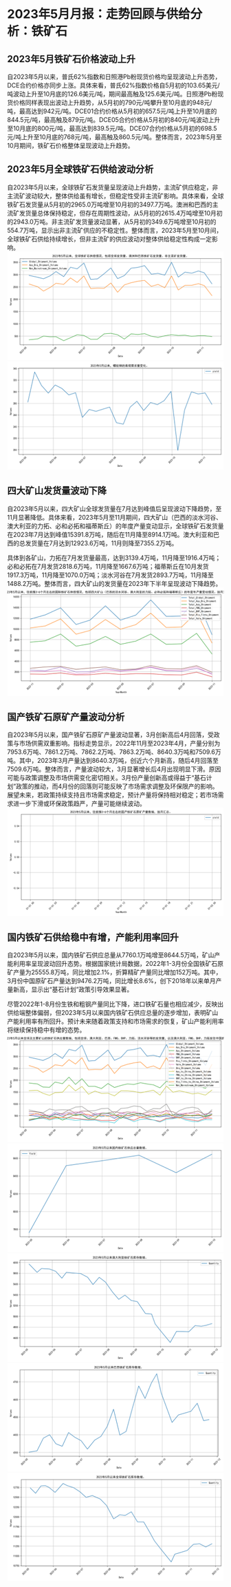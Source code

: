 # 2023年5月月报：走势回顾与供给分析：铁矿石
## **2023年5月铁矿石价格波动上升**

自2023年5月以来，普氏62%指数和日照港Pb粉现货价格均呈现波动上升态势，DCE合约价格亦同步上涨。具体来看，普氏62%指数价格自5月初的103.65美元/吨波动上升至10月底的126.6美元/吨，期间最高触及125.6美元/吨。日照港Pb粉现货价格同样表现出波动上升趋势，从5月初的790元/吨攀升至10月底的948元/吨，最高达到942元/吨。DCE01合约价格从5月初的657.5元/吨上升至10月底的844.5元/吨，最高触及879元/吨。DCE05合约价格从5月初的840元/吨波动上升至10月底的800元/吨，最高达到839.5元/吨。DCE07合约价格从5月初的698.5元/吨上升至10月底的768元/吨，最高触及860.5元/吨。整体而言，2023年5月至10月期间，铁矿石价格整体呈现波动上升趋势。

## **2023年5月全球铁矿石供给波动分析**

自2023年5月以来，全球铁矿石发货量呈现波动上升趋势，主流矿供应稳定，非主流矿波动较大，整体供给虽有增长，但稳定性受非主流矿影响。具体来看，全球铁矿石发货量从5月初的2965.0万吨增至10月初的3497.7万吨。澳洲和巴西的主流矿发货量总体保持稳定，但存在周期性波动，从5月初的2615.4万吨增至10月初的2943.0万吨。非主流矿发货量波动显著，从5月初的349.6万吨增至10月初的554.7万吨，显示出非主流矿供应的不稳定性。整体而言，2023年5月至10月间，全球铁矿石供给持续增长，但非主流矿的供应波动对整体供给稳定性构成一定影响。![2023年5月以来，全球铁矿石供给情况，包括全球发货量、澳洲和巴西铁矿石发货量、非主流矿发货量。](assets/2023年5月以来，全球铁矿石供给情况，包括全球发货量、澳洲和巴西铁矿石发货量、非主流矿发货量。.png)
![2023年5月以来，螺纹钢的表观需求量变化。](assets/2023年5月以来，螺纹钢的表观需求量变化。.png)
## **四大矿山发货量波动下降**
自2023年5月以来，四大矿山全球发货量在7月达到峰值后呈现波动下降趋势，至11月显著降低。具体来看，2023年5月至11月期间，四大矿山（巴西的淡水河谷、澳大利亚的力拓、必和必拓和福蒂斯丘）的年度产量变动显示，全球铁矿石发货量在2023年7月达到峰值15391.8万吨，随后在11月降至8914.1万吨。澳大利亚和巴西的总发货量在7月达到12923.6万吨，11月则降至7355.2万吨。

具体到各矿山，力拓在7月发货量最高，达到3139.4万吨，11月降至1916.4万吨；必和必拓在7月发货2818.6万吨，11月降至1667.6万吨；福蒂斯丘在10月发货1917.3万吨，11月降至1070.0万吨；淡水河谷在7月发货2893.7万吨，11月降至1488.2万吨。整体而言，四大矿山的发货量在2023年下半年呈现波动下降趋势。![2023年5月以来，往前推3-6个月左右的国际铁矿石供给情况，包括四大矿山（巴西的淡水河谷、澳大利亚的力拓、必和必拓和福蒂斯丘）的年度年产量变动情况。按月汇总数据。](assets/2023年5月以来，往前推3-6个月左右的国际铁矿石供给情况，包括四大矿山（巴西的淡水河谷、澳大利亚的力拓、必和必拓和福蒂斯丘）的年度年产量变动情况。按月汇总数据。.png)
## **国产铁矿石原矿产量波动分析**
自2023年5月以来，国产铁矿石原矿产量波动显著，3月创新高后4月回落，受政策与市场供需双重影响。指标走势显示，2022年11月至2023年4月，产量分别为7953.6万吨、7861.2万吨、7862.2万吨、7863.2万吨、8640.3万吨和7509.6万吨。其中，2023年3月产量达到8640.3万吨，创近六个月新高，随后4月回落至7509.6万吨。整体而言，产量波动较大，3月显著增长后4月出现明显下滑。原因可能与政策调整及市场供需变化密切相关。3月份产量创新高或得益于“基石计划”政策的推动，而4月份的回落则可能反映了市场需求调整及环保限产的影响。展望未来，若政策持续支持且市场需求稳定，预计产量将保持相对稳定；若市场需求进一步下滑或环保政策趋严，产量可能继续波动。![2023年5月以来，往前推3-6个月左右的国产铁矿石原矿产量数据，按月汇总。](assets/2023年5月以来，往前推3-6个月左右的国产铁矿石原矿产量数据，按月汇总。.png)
## **国内铁矿石供给稳中有增，产能利用率回升**

自2023年5月以来，国内铁矿石供应总量从7760.1万吨增至8644.5万吨，矿山产能利用率呈现波动回升态势。根据国家统计局数据，2022年1-3月份全国铁矿石原矿产量为25555.8万吨，同比增加2.1%，折算精矿产量同比增加152万吨。其中，3月份中国原矿石产量达到9476.2万吨，同比增长8.6%，创下2018年以来单月产量新高，显示出“基石计划”政策引导效果显著。

尽管2022年1-8月份生铁和粗钢产量同比下降，进口铁矿石量也相应减少，反映出供给端整体偏弱，但2023年5月以来国内铁矿石供应总量的逐步增加，表明矿山产能利用率有所回升。预计未来随着政策支持和市场需求的恢复，矿山产能利用率将继续保持稳中有增的态势。![2023年5月以来全球及主要矿山的铁矿石供应量数据，包括全球、澳大利亚、巴西、FMG、BHP、力拓、淡水河谷等的发货量，以及澳大利亚、FMG、BHP、力拓发往中国的发货量。](assets/2023年5月以来全球及主要矿山的铁矿石供应量数据，包括全球、澳大利亚、巴西、FMG、BHP、力拓、淡水河谷等的发货量，以及澳大利亚、FMG、BHP、力拓发往中国的发货量。.png)
![2023年5月以来国内铁矿石供应总量数据。](assets/2023年5月以来国内铁矿石供应总量数据。.png)
![2023年5月以来澳大利亚铁矿石库存数据。](assets/2023年5月以来澳大利亚铁矿石库存数据。.png)
![2023年5月以来巴西铁矿石库存数据。](assets/2023年5月以来巴西铁矿石库存数据。.png)
![2023年5月以来全球铁矿石库存数据。](assets/2023年5月以来全球铁矿石库存数据。.png)
